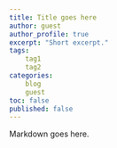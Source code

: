 ```yaml
---
title: Title goes here
author: guest
author_profile: true
excerpt: "Short excerpt."
tags:
    tag1
    tag2
categories:
    blog
    guest
toc: false
published: false
---
```


Markdown goes here.